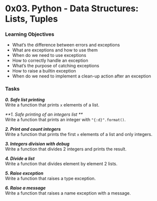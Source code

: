 # 0x03. Python - Data Structures: Lists, Tuples

### Learning Objectives

- What’s the difference between errors and exceptions
- What are exceptions and how to use them
- When do we need to use exceptions
- How to correctly handle an exception
- What’s the purpose of catching exceptions
- How to raise a builtin exception
- When do we need to implement a clean-up action after an exception

### Tasks

_**0. Safe list printing**_  
Write a function that prints `x` elements of a list.

_**1. Safe printing of an integers list **_  
Write a function that prints an integer with `"{:d}".format()`.

_**2. Print and count integers**_  
Write a function that prints the first `x` elements of a list and only integers.

_**3. Integers division with debug**_  
Write a function that divides 2 integers and prints the result.

_**4. Divide a list**_  
Write a function that divides element by element 2 lists.

_**5. Raise exception**_  
Write a function that raises a type exception.

_**6. Raise a message**_  
Write a function that raises a name exception with a message.
